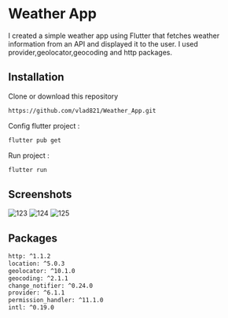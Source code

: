
# Weather App

I created a simple weather app using Flutter that fetches weather information from an API and displayed it to the user. I used provider,geolocator,geocoding and http packages.


## Installation

Clone or download this repository

```bash
https://github.com/vlad821/Weather_App.git
```
Config flutter project :

```bash
flutter pub get
```
Run project :

```bash
flutter run
```  
## Screenshots
![123](https://github.com/vlad821/Weather_App/assets/115928876/41d65791-bd27-4431-a86c-8f4b1cc2ac98)  ![124](https://github.com/vlad821/Weather_App/assets/115928876/37015f1d-7a74-464f-adfa-0f97e105a50e) ![125](https://github.com/vlad821/Weather_App/assets/115928876/64bc3365-2748-412a-acc6-d7c1f4aa78b8)


                     
## Packages 
  ```bash
  http: ^1.1.2
  location: ^5.0.3
  geolocator: ^10.1.0
  geocoding: ^2.1.1
  change_notifier: ^0.24.0
  provider: ^6.1.1
  permission_handler: ^11.1.0
  intl: ^0.19.0
  ```

